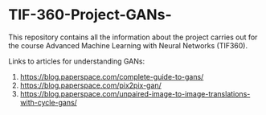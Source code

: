 # TIF-360-Project-GANs-

This repository contains all the information about the project carries out for the course Advanced Machine Learning with Neural Networks (TIF360).

Links to articles for understanding GANs:

1. https://blog.paperspace.com/complete-guide-to-gans/
2. https://blog.paperspace.com/pix2pix-gan/
3. https://blog.paperspace.com/unpaired-image-to-image-translations-with-cycle-gans/
